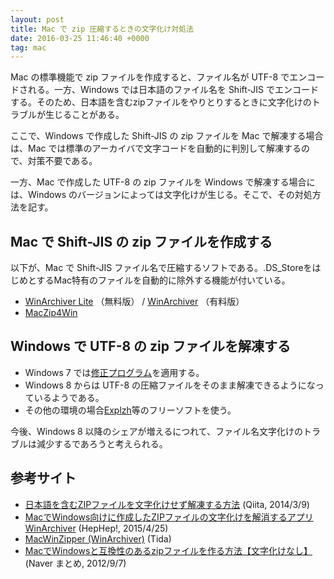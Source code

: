 ```yaml
---
layout: post
title: Mac で zip 圧縮するときの文字化け対処法
date: 2016-03-25 11:46:40 +0000
tag: mac
---
```

Mac の標準機能で zip ファイルを作成すると、ファイル名が UTF-8 でエンコードされる。一方、Windows では日本語のファイル名を Shift-JIS でエンコードする。そのため、日本語を含むzipファイルをやりとりするときに文字化けのトラブルが生じることがある。

ここで、Windows で作成した Shift-JIS の zip ファイルを Mac で解凍する場合は、Mac では標準のアーカイバで文字コードを自動的に判別して解凍するので、対策不要である。

一方、Mac で作成した UTF-8 の zip ファイルを Windows で解凍する場合には、Windows のバージョンによっては文字化けが生じる。そこで、その対処方法を記す。

## Mac で Shift-JIS の zip ファイルを作成する

以下が、Mac で Shift-JIS ファイル名で圧縮するソフトである。.DS_StoreをはじめとするMac特有のファイルを自動的に除外する機能が付いている。

- [WinArchiver Lite](https://itunes.apple.com/jp/app/winarchiver-lite/id414855915?l=en&mt=12) （無料版） / [WinArchiver](https://itunes.apple.com/jp/app/winarchiver/id413215883?l=ja&mt=12)  （有料版）
- [MacZip4Win](http://ynomura.com/home/?page_id=116) 

## Windows で UTF-8 の zip ファイルを解凍する

- Windows 7 では[修正プログラム](http://support.microsoft.com/kb/2704299/ja)を適用する。
- Windows 8 からは UTF-8 の圧縮ファイルをそのまま解凍できるようになっているようである。
- その他の環境の場合[Explzh](http://www.ponsoftware.com/)等のフリーソフトを使う。

今後、Windows 8 以降のシェアが増えるにつれて、ファイル名文字化けのトラブルは減少するであろうと考えられる。

## 参考サイト
- [日本語を含むZIPファイルを文字化けせず解凍する方法](http://qiita.com/hoo89@github/items/46dcd8134061c392772f) (Qiita, 2014/3/9)
- [MacでWindows向けに作成したZIPファイルの文字化けを解消するアプリWinArchiver](http://hep.eiz.jp/201209/mac-windows-zip-winarchiver/) (HepHep!, 2015/4/25)
- [MacWinZipper (WinArchiver)](http://tidajapan.com/macwinzipper) (Tida)
- [MacでWindowsと互換性のあるzipファイルを作る方法【文字化けなし】](http://matome.naver.jp/odai/2134318298182284801) (Naver まとめ, 2012/9/7)
